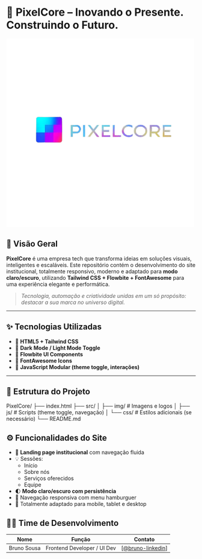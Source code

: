 # 🚀 PixelCore – Inovando o Presente. Construindo o Futuro.  
![PixelCore Banner](src/img/LogoDarkMode.png)

## 🌌 Visão Geral

**PixelCore** é uma empresa tech que transforma ideias em soluções visuais, inteligentes e escaláveis. Este repositório contém o desenvolvimento do site institucional, totalmente responsivo, moderno e adaptado para **modo claro/escuro**, utilizando **Tailwind CSS + Flowbite + FontAwesome** para uma experiência elegante e performática.

> _Tecnologia, automação e criatividade unidas em um só propósito: destacar a sua marca no universo digital._

---

## ✨ Tecnologias Utilizadas

- 🧩 **HTML5 + Tailwind CSS**
- 🌙 **Dark Mode / Light Mode Toggle**
- 🧠 **Flowbite UI Components**
- 🤖 **FontAwesome Icons**
- 🔧 **JavaScript Modular (theme toggle, interações)**

---

## 📁 Estrutura do Projeto
PixelCore/
├── index.html
├── src/
│ ├── img/ # Imagens e logos
│ ├── js/ # Scripts (theme toggle, navegação)
│ └── css/ # Estilos adicionais (se necessário)
└── README.md


## ⚙️ Funcionalidades do Site

- 🎯 **Landing page institucional** com navegação fluida
- 💡 Sessões:
  - Início
  - Sobre nós
  - Serviços oferecidos
  - Equipe
- 🌓 **Modo claro/escuro com persistência**
- 🔗 Navegação responsiva com menu hamburguer
- 📱 Totalmente adaptado para mobile, tablet e desktop


## 🧑‍💻 Time de Desenvolvimento

| Nome         | Função                     | Contato                      |
|--------------|-----------------------------|------------------------------|
| Bruno Sousa  | Frontend Developer / UI Dev | [[@bruno-linkedin](https://www.linkedin.com/in/bruno-sousa-849754261/)]         |
